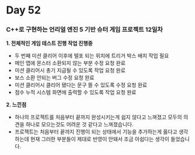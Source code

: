 # Day 52

### C++로 구현하는 언리얼 엔진 5 기반 슈터 게임 프로젝트 12일차

**1. 전체적인 게임 테스트 진행 작업 진행중**

- 두 번째 미션 클리어 이후에 텔포 되는 위치에 트리거 박스 배치 작업 필요
- 메인 맵에 몬스터 소환되지 않는 부분 수정 요청 완료
- 미션 클리어시 총기 지급될 수 있도록 작업 요청 완료
- 보스 소환 안되는 버그 수정 요청 완료
- 미션 클리어시 클리어 됐다는 문구 뜰 수 있도록 수정 요청 완료
- 점수 누적 시스템 화면에 출력할 수 있도록 작업 요청 완료

**2. 느낀점**

- 하나의 프로젝트를 처음부터 끝까지 완성시키는게 쉽지 않다고 느껴졌고 모두의 의견을 하나로 모으는것도 어려운 것 같다고 느껴졌습니다.
- 프로젝트는 처음부터 끝까지 진행이 되는 상태에서 기능을 추가하는게 옳다고 생각하는데 현재 그러한 부분들이 제대로 반영이 안돼서 조금 아쉽다는 생각이 들었습니다.
